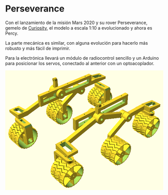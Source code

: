 # Perseverance

Con el lanzamiento de la misión Mars 2020 y su rover Perseverance, gemelo de [Curiosity](https://github.com/felixstdp/curiosity_btl), el modelo a escala 1:10 a evolucionado y ahora es Percy.

La parte mecánica es similar, con alguna evolución para hacerlo más robusto y más fácil de imprimir.

Para la electrónica llevará un módulo de radiocontrol sencillo y un Arduino para posicionar los servos, conectado al anterior con un optoacoplador.

![](https://github.com/felixstdp/Perseverance/blob/main/assembly.png)

